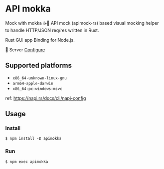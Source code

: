 # API mokka

Mock with mokka ☕️🌄 API mock (apimock-rs) based visual mocking helper to handle HTTP/JSON req/res written in Rust.

Rust GUI app Binding for Node.js.

📖 Server [Configure](https://github.com/nabbisen/apimock-rs/blob/main/docs/CONFIGURE.md)

## Supported platforms

- `x86_64-unknown-linux-gnu`
- `arm64-apple-darwin`
- `x86_64-pc-windows-msvc`

ref: https://napi.rs/docs/cli/napi-config

## Usage

### Install

```console
$ npm install -D apimokka
```

### Run

```console
$ npm exec apimokka
```
